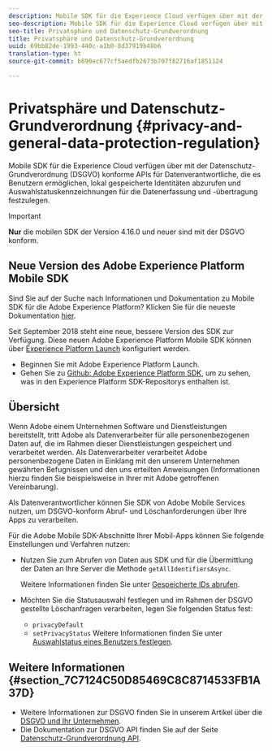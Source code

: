 ```yaml
---
description: Mobile SDK für die Experience Cloud verfügen über mit der Datenschutz-Grundverordnung (DSGVO) konforme APIs für Datenverantwortliche, die es Benutzern ermöglichen, lokal gespeicherte Identitäten abzurufen und Auswahlstatuskennzeichnungen für die Datenerfassung und -übertragung festzulegen.
seo-description: Mobile SDK für die Experience Cloud verfügen über mit der Datenschutz-Grundverordnung (DSGVO) konforme APIs für Datenverantwortliche, die es Benutzern ermöglichen, lokal gespeicherte Identitäten abzurufen und Auswahlstatuskennzeichnungen für die Datenerfassung und -übertragung festzulegen.
seo-title: Privatsphäre und Datenschutz-Grundverordnung
title: Privatsphäre und Datenschutz-Grundverordnung
uuid: 69bb82de-1993-440c-a1b0-8d37919b48b6
translation-type: ht
source-git-commit: b690ec677cf5aedfb2673b707f82716af1851124

---
```



# Privatsphäre und Datenschutz-Grundverordnung {#privacy-and-general-data-protection-regulation}

Mobile SDK für die Experience Cloud verfügen über mit der Datenschutz-Grundverordnung (DSGVO) konforme APIs für Datenverantwortliche, die es Benutzern ermöglichen, lokal gespeicherte Identitäten abzurufen und Auswahlstatuskennzeichnungen für die Datenerfassung und -übertragung festzulegen.

>[!IMPORTANT]
>
>**Nur** die mobilen SDK der Version 4.16.0 und neuer sind mit der DSGVO konform.

## Neue Version des Adobe Experience Platform Mobile SDK

Sind Sie auf der Suche nach Informationen und Dokumentation zu Mobile SDK für die Adobe Experience Platform? Klicken Sie für die neueste Dokumentation [hier](https://aep-sdks.gitbook.io/docs/).

Seit September 2018 steht eine neue, bessere Version des SDK zur Verfügung. Diese neuen Adobe Experience Platform Mobile SDK können über [Experience Platform Launch](https://www.adobe.com/de/experience-platform/launch.html) konfiguriert werden.

* Beginnen Sie mit Adobe Experience Platform Launch.
* Gehen Sie zu [Github: Adobe Experience Platform SDK](https://github.com/Adobe-Marketing-Cloud/acp-sdks), um zu sehen, was in den Experience Platform SDK-Repositorys enthalten ist.

## Übersicht

Wenn Adobe einem Unternehmen Software und Dienstleistungen bereitstellt, tritt Adobe als Datenverarbeiter für alle personenbezogenen Daten auf, die im Rahmen dieser Dienstleistungen gespeichert und verarbeitet werden. Als Datenverarbeiter verarbeitet Adobe personenbezogene Daten in Einklang mit den unserem Unternehmen gewährten Befugnissen und den uns erteilten Anweisungen (Informationen hierzu finden Sie beispielsweise in Ihrer mit Adobe getroffenen Vereinbarung).

Als Datenverantwortlicher können Sie SDK von Adobe Mobile Services nutzen, um DSGVO-konform Abruf- und Löschanforderungen über Ihre Apps zu verarbeiten.

Für die Adobe Mobile SDK-Abschnitte Ihrer Mobil-Apps können Sie folgende Einstellungen und Verfahren nutzen:

* Nutzen Sie zum Abrufen von Daten aus SDK und für die Übermittlung der Daten an Ihre Server die Methode `getAllIdentifiersAsync`.

   Weitere Informationen finden Sie unter [Gespeicherte IDs abrufen](/help/ios/c-mob-privacy-gdpr-ios/c-mob-gdpr-ret-stored-ids-ios.md).

* Möchten Sie die Statusauswahl festlegen und im Rahmen der DSGVO gestellte Löschanfragen verarbeiten, legen Sie folgenden Status fest:

   * `privacyDefault`
   * `setPrivacyStatus`
   Weitere Informationen finden Sie unter [Auswahlstatus eines Benutzers festlegen](/help/ios/c-mob-privacy-gdpr-ios/privacy.md).

## Weitere Informationen {#section_7C7124C50D85469C8C8714533FB1A37D}

* Weitere Informationen zur DSGVO finden Sie in unserem Artikel über die [DSGVO und Ihr Unternehmen](https://www.adobe.com/de/privacy/general-data-protection-regulation.html).
* Die Dokumentation zur DSGVO API finden Sie auf der Seite [Datenschutz-Grundverordnung API](https://adobe.io/apis/cloudplatform/gdpr.html).

